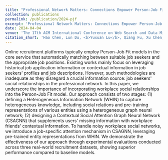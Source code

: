 ```yaml
---
title: "Professional Network Matters: Connections Empower Person-Job Fit"
collection: publications
permalink: /publication/2024-pjf
excerpt: 'Professional Network Matters: Connections Empower Person-Job Fit'
date: 2024-04-04
venue: 'The 17th ACM International Conference on Web Search and Data Mining'
citation_short: 'Hao Chen, Lun Du, <b>Yuxuan Lu</b>, Qiang Fu, Xu Chen, Shi Han, Yanbin Kang, Guangming Lu and Zi Li, Heterogeneous knowledge enhanced Person-Job Fit (WSDM 2024)'
---
```

Online recruitment platforms typically employ Person-Job Fit models in the core service that automatically matching between suitable job seekers and the appropriate job positions. Existing works mainly focus on leveraging historical job application information or contextual information in job seekers' profiles and job descriptions. However, such methodologies are inadequate as they disregard a crucial information source: job seekers' social relationships in the professional network. In this paper, we underscore the importance of incorporating workplace social relationships into the Person-Job Fit model. Our approach consists of two stages: (1) defining a Heterogeneous Information Network (WHIN) to capture heterogeneous knowledge, including social relations and pre-training representations of various entities using a heterogeneous graph neural network; (2) designing a Contextual Social Attention Graph Neural Network (CSAGNN) that supplements users' missing information with workplace friends' contextual information. To handle noisy workplace social networks, we introduce a job-specific attention mechanism in CSAGNN, leveraging pre-trained entity representations from WHIN. We demonstrate the effectiveness of our approach through experimental evaluations conducted across three real-world recruitment datasets, showing superior performance compared to baseline models.

<!-- [Download paper here](https://arxiv.org/pdf/2206.12866.pdf) -->
